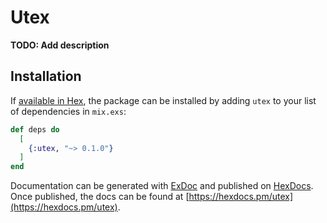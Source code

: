 # Utex

**TODO: Add description**

## Installation

If [available in Hex](https://hex.pm/docs/publish), the package can be installed
by adding `utex` to your list of dependencies in `mix.exs`:

```elixir
def deps do
  [
    {:utex, "~> 0.1.0"}
  ]
end
```

Documentation can be generated with [ExDoc](https://github.com/elixir-lang/ex_doc)
and published on [HexDocs](https://hexdocs.pm). Once published, the docs can
be found at [https://hexdocs.pm/utex](https://hexdocs.pm/utex).

